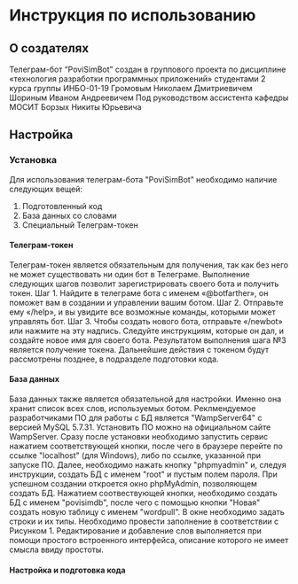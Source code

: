 
# Инструкция по использованию

## О создателях
Телеграм-бот “PoviSimBot” создан в группового проекта по дисциплине «технология разработки программных приложений» студентами 2 курса группы ИНБО-01-19
Громовым Николаем Дмитриевичем
Шориным Иваном Андреевичем
Под руководством ассистента кафедры МОСИТ Борзых Никиты Юрьевича

## Настройка
### Установка
Для использования телеграм-бота "PoviSimBot" необходимо наличие следующих вещей:
1. Подготовленный код
2. База данных со словами
3. Специальный Телеграм-токен
#### Телеграм-токен
Телеграм-токен является обязательным для получения, так как без него не может существовать ни один бот в Телеграме. Выполнение следующих шагов позволит зарегистрировать своего бота и получить токен.
Шаг 1. Найдите в телеграме бота с именем «@botfarther», он поможет вам в создании и управлении вашим ботом.
Шаг 2. Отправьте ему «/help», и вы увидите все возможные команды, которыми может управлять бот.
Шаг 3. Чтобы создать нового бота, отправьте «/newbot» или нажмите на эту надпись. Следуйте инструкциям, которые он дал, и создайте новое имя для своего бота.
Результатом выполнения шага №3 является получение токена. Дальнейшие действия с токеном будут рассмотрены позднее, в подразделе подготовки кода. 
#### База данных
База данных также является обязательной для настройки. Именно она хранит список всех слов, используемых ботом. 
Реклмендуемое разработчиками ПО для работы с БД является "WampServer64" с версией MySQL 5.7.31. Установить ПО можно на официальном сайте WampServer. 
Сразу после установки необходимо запустить сервис нажатием соответствующей кнопки, после чего в браузере перейте по ссылке "localhost" (для Windows), либо по ссылке, указанной при запуске ПО. 
Далее, необходимо нажать кнопку "phpmyadmin" и, следуя инструкции, создать БД с именем "root" и пустым полем пароля. При успешном создании откроется окно phpMyAdmin, позволяющем создать БД. Нажатием соотвествующей кнопки, необходимо создать БД с именем "povisimdb", после чего с помощью кнопки "Новая" создать новую таблицу с именем "wordpull".
В окне необходимо задать строки и их типы. Необходимо провести заполнение в соответствии с Рисунком 1.
Редактирование и добавление слов выполняется при помощи простого встроенного интерфейса, описание которого не имеет смысла ввиду простоты.
#### Настройка и подготовка кода
